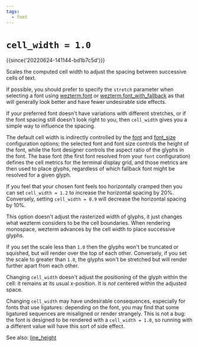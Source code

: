 ```yaml
---
tags:
  - font
---
```

# `cell_width = 1.0`

{{since('20220624-141144-bd1b7c5d')}}

Scales the computed cell width to adjust the spacing between successive cells
of text.

If possible, you should prefer to specify the `stretch` parameter when
selecting a font using [wezterm.font](../wezterm/font.md) or
[wezterm.font_with_fallback](../wezterm/font_with_fallback.md) as that will
generally look better and have fewer undesirable side effects.

If your preferred font doesn't have variations with different stretches, or
if the font spacing still doesn't look right to you, then `cell_width` gives
you a simple way to influence the spacing.

The default cell width is indirectly controlled by the [font](font.md) and
[font_size](font_size.md) configuration options; the selected font and font
size controls the height of the font, while the font designer controls the
aspect ratio of the glyphs in the font.  The base font (the first font resolved
from your `font` configuration) defines the cell metrics for the terminal
display grid, and those metrics are then used to place glyphs, regardless of
which fallback font might be resolved for a given glyph.

If you feel that your chosen font feels too horizontally cramped then you can
set `cell_width = 1.2` to increase the horizontal spacing by 20%.  Conversely,
setting `cell_width = 0.9` will decrease the horizontal spacing by 10%.

This option doesn't adjust the rasterized width of glyphs, it just changes what
wezterm considers to be the cell boundaries. When rendering monospace, wezterm
advances by the cell width to place successive glyphs.

If you set the scale less than `1.0` then the glyphs won't be truncated or
squished, but will render over the top of each other.  Conversely, if you set
the scale to greater than `1.0`, the glyphs won't be stretched but will render
further apart from each other.

Changing `cell_width` doesn't adjust the positioning of the glyph within the
cell: it remains at its usual x-position.  It is *not* centered within the
adjusted space.

Changing `cell_width` may have undesirable consequences, especially for fonts
that use ligatures: depending on the font, you may find that some ligatured
sequences are misaligned or render strangely. This is not a bug: the font is
designed to be rendered with a `cell_width = 1.0`, so running with a different
value will have this sort of side effect.

See also: [line_height](line_height.md)

